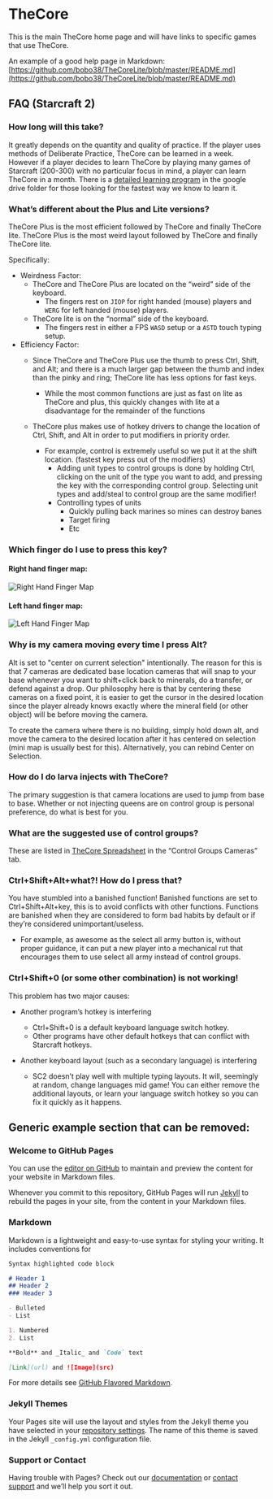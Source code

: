 # TheCore

This is the main TheCore home page and will have links to specific games that use TheCore.

An example of a good help page in Markdown: [https://github.com/bobo38/TheCoreLite/blob/master/README.md](https://github.com/bobo38/TheCoreLite/blob/master/README.md)

## FAQ (Starcraft 2)

### How long will this take?

It greatly depends on the quantity and quality of practice. If the player uses methods of Deliberate Practice, TheCore can be learned in a week. However if a player decides to learn TheCore by playing many games of Starcraft (200-300) with no particular focus in mind, a player can learn TheCore in a month. There is a [detailed learning program](https://docs.google.com/spreadsheets/d/1LhbxeYdkukOzYw030qNYQgLI1p3WUAbSTiuy1emeJSc/edit?usp=sharing) in the google drive folder for those looking for the fastest way we know to learn it.

### What’s different about the Plus and Lite versions?

TheCore Plus is the most efficient followed by TheCore and finally TheCore lite.
TheCore Plus is the most weird layout followed by TheCore and finally TheCore lite.

Specifically:

- Weirdness Factor:
  - TheCore and TheCore Plus are located on the “weird” side of the keyboard.
    - The fingers rest on `JIOP` for right handed (mouse) players and `WERG` for left handed (mouse) players.
  - TheCore lite is on the “normal” side of the keyboard.
    - The fingers rest in either a FPS `WASD` setup or a `ASTD` touch typing setup.
- Efficiency Factor:
  - Since TheCore and TheCore Plus use the thumb to press Ctrl, Shift, and Alt; and there is a much larger gap between the thumb and index than the pinky and ring; TheCore lite has less options for fast keys.
    - While the most common functions are just as fast on lite as TheCore and plus, this quickly changes with lite at a disadvantage for the remainder of the functions
  
  - TheCore plus makes use of hotkey drivers to change the location of Ctrl, Shift, and Alt in order to put modifiers in priority order.
    - For example, control is extremely useful so we put it at the shift location. (fastest key press out of the modifiers)
      - Adding unit types to control groups is done by holding Ctrl, clicking on the unit of the type you want to add, and pressing the key with the corresponding control group.  Selecting unit types and add/steal to control group are the same modifier!
      - Controlling types of units
        - Quickly pulling back marines so mines can destroy banes
        - Target firing
        - Etc

### Which finger do I use to press this key?

#### Right hand finger map:

![Right Hand Finger Map](https://drive.google.com/uc?export=view&id=1uEk92cUR5dhWRDvE8D3SY1R-kfG0sgQe)

#### Left hand finger map:

![Left Hand Finger Map](https://drive.google.com/uc?export=view&id=1zr_CrQUTvrlIaVfzwx5ev4KuED6ObKGB)

### Why is my camera moving every time I press Alt?

Alt is set to "center on current selection" intentionally. The reason for this is that 7 cameras are dedicated base location cameras that will snap to your base whenever you want to shift+click back to minerals, do a transfer, or defend against a drop.  Our philosophy here is that by centering these cameras on a fixed point, it is easier to get the cursor in the desired location since the player already knows exactly where the mineral field (or other object) will be before moving the camera.

To create the camera where there is no building, simply hold down alt, and move the camera to the desired location after it has centered on selection (mini map is usually best for this). Alternatively, you can rebind Center on Selection.

### How do I do larva injects with TheCore?

The primary suggestion is that camera locations are used to jump from base to base.  Whether or not injecting queens are on control group is personal preference, do what is best for you.

### What are the suggested use of control groups?

These are listed in [TheCore Spreadsheet](https://docs.google.com/spreadsheets/d/1zN7ufgH79t6uaCXorX6cs3mWfkMKFC_6VTtZ7vH_9-s/edit?usp=sharing) in the “Control Groups Cameras” tab.

### Ctrl+Shift+Alt+what?! How do I press that?

You have stumbled into a banished function!  Banished functions are set to Ctrl+Shift+Alt+key, this is to avoid conflicts with other functions.  Functions are banished when they are considered to form bad habits by default or if they’re considered unimportant/useless.

- For example, as awesome as the select all army button is, without proper guidance, it can put a new player into a mechanical rut that encourages them to use select all army instead of control groups.

### Ctrl+Shift+0 (or some other combination) is not working!

This problem has two major causes:

- Another program’s hotkey is interfering
  - Ctrl+Shift+0 is a default keyboard language switch hotkey.
  - Other programs have other default hotkeys that can conflict with Starcraft hotkeys.

- Another keyboard layout (such as a secondary language) is interfering
  - SC2 doesn’t play well with multiple typing layouts.  It will, seemingly at random, change languages mid game!  You can either remove the additional layouts, or learn your language switch hotkey so you can fix it quickly as it happens.

## Generic example section that can be removed:

### Welcome to GitHub Pages

You can use the [editor on GitHub](https://github.com/TheCoreHotkeys/thecorehotkeys.github.io/edit/master/README.md) to maintain and preview the content for your website in Markdown files.

Whenever you commit to this repository, GitHub Pages will run [Jekyll](https://jekyllrb.com/) to rebuild the pages in your site, from the content in your Markdown files.

### Markdown

Markdown is a lightweight and easy-to-use syntax for styling your writing. It includes conventions for

```markdown
Syntax highlighted code block

# Header 1
## Header 2
### Header 3

- Bulleted
- List

1. Numbered
2. List

**Bold** and _Italic_ and `Code` text

[Link](url) and ![Image](src)
```

For more details see [GitHub Flavored Markdown](https://guides.github.com/features/mastering-markdown/).

### Jekyll Themes

Your Pages site will use the layout and styles from the Jekyll theme you have selected in your [repository settings](https://github.com/TheCoreHotkeys/thecorehotkeys.github.io/settings). The name of this theme is saved in the Jekyll `_config.yml` configuration file.

### Support or Contact

Having trouble with Pages? Check out our [documentation](https://help.github.com/categories/github-pages-basics/) or [contact support](https://github.com/contact) and we’ll help you sort it out.
